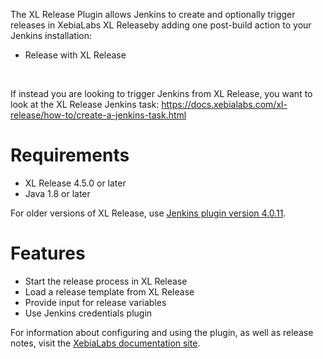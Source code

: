 The XL Release Plugin allows Jenkins to create and optionally trigger
releases in XebiaLabs XL Releaseby adding one post-build action to your
Jenkins installation:

-   Release with XL Release

 

If instead you are looking to trigger Jenkins from XL Release, you want
to look at the XL Release Jenkins
task: <https://docs.xebialabs.com/xl-release/how-to/create-a-jenkins-task.html>

# Requirements

-   XL Release 4.5.0 or later
-   Java 1.8 or later

For older versions of XL Release, use [Jenkins plugin version
4.0.11](http://updates.jenkins-ci.org/download/plugins/xlrelease-plugin/4.0.11/xlrelease-plugin.hpi).

# Features

-   Start the release process in XL Release
-   Load a release template from XL Release
-   Provide input for release variables
-   Use Jenkins credentials plugin

For information about configuring and using the plugin, as well as
release notes, visit the [XebiaLabs documentation
site](https://docs.xebialabs.com/xl-release/how-to/using-the-xl-release-plugin-for-jenkins.html#plugin-configuration-in-jenkins).